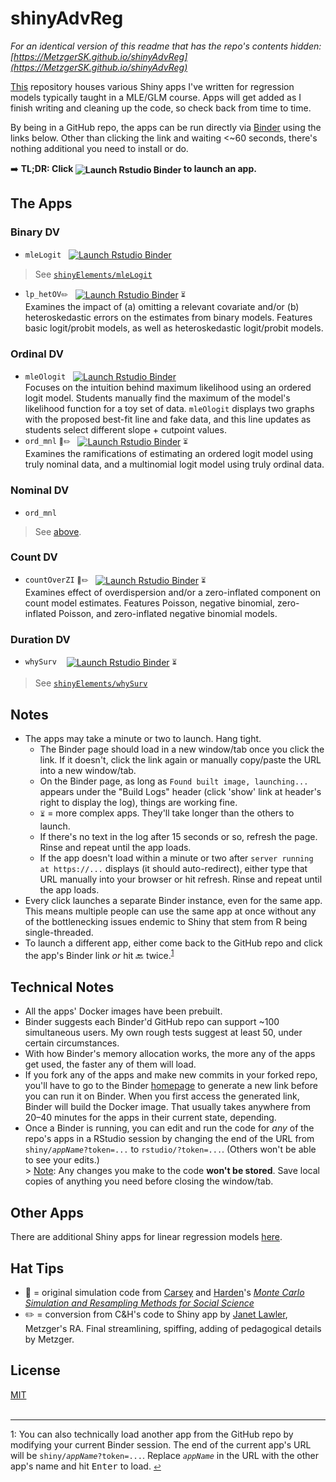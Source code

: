 # shinyAdvReg
<em>For an identical version of this readme that has the repo's contents hidden: [https://MetzgerSK.github.io/shinyAdvReg](https://MetzgerSK.github.io/shinyAdvReg)</em>

[This](https://github.com/MetzgerSK/shinyAdvReg) repository houses various Shiny apps I've written for regression models typically taught in a MLE/GLM course.  Apps will get added as I finish writing and cleaning up the code, so check back from time to time.

By being in a GitHub repo, the apps can be run directly via [Binder](https://mybinder.org) using the links below.  Other than clicking the link and waiting <~60 seconds, there's nothing additional you need to install or do.

:arrow_right: **TL;DR: Click <span style="vertical-align:middle;">![Launch Rstudio Binder](http://mybinder.org/badge_logo.svg)</span> to launch an app.**

## The Apps

### Binary DV
- `mleLogit`&nbsp;&nbsp;&nbsp;<span style="vertical-align:middle;">[![Launch Rstudio Binder](http://mybinder.org/badge_logo.svg)](https://mybinder.org/v2/gh/MetzgerSK/shinyElement/major?urlpath=shiny/mleLogit/)</span><br>
> See <a href="https://github.com/MetzgerSK/shinyElement#ch-2">`shinyElements/mleLogit`</a>

- `lp_hetOV`<span style="font-size:0.75em;">:pencil2:</span>&nbsp;&nbsp;&nbsp;<span style="vertical-align:middle;">[![Launch Rstudio Binder](http://mybinder.org/badge_logo.svg)](https://mybinder.org/v2/gh/MetzgerSK/shinyAdvReg/major?urlpath=shiny/lp_hetOV/)</span> <span style="font-size:0.75em;">:hourglass_flowing_sand:</span><br>
Examines the impact of (a) omitting a relevant covariate and/or (b) heteroskedastic errors on the estimates from binary models.  Features basic logit/probit models, as well as heteroskedastic logit/probit models.
	
### Ordinal DV
- `mleOlogit`&nbsp;&nbsp;&nbsp;<span style="vertical-align:middle;">[![Launch Rstudio Binder](http://mybinder.org/badge_logo.svg)](https://mybinder.org/v2/gh/MetzgerSK/shinyAdvReg/major?urlpath=shiny/mleOlogit/)</span><br>
Focuses on the intuition behind maximum likelihood using an ordered logit model.  Students manually find the maximum of the model's likelihood function for a toy set of data.  `mleOlogit` displays two graphs with the proposed best-fit line and fake data, and this line updates as students select different slope + cutpoint values.
- `ord_mnl` <span style="font-size:0.75em;">:blue_book::pencil2:</span>&nbsp;&nbsp;&nbsp;<span style="vertical-align:middle;">[![Launch Rstudio Binder](http://mybinder.org/badge_logo.svg)](https://mybinder.org/v2/gh/MetzgerSK/shinyAdvReg/major?urlpath=shiny/ord_mnl/)</span> <span style="font-size:0.75em;">:hourglass_flowing_sand:</span><br>
Examines the ramifications of estimating an ordered logit model using truly nominal data, and a multinomial logit model using truly ordinal data.

### Nominal DV
- `ord_mnl`
> See [above](https://github.com/MetzgerSK/shinyAdvReg#ordinal-dv).

### Count DV
- `countOverZI` <span style="font-size:0.75em;">:blue_book::pencil2:</span>&nbsp;&nbsp;&nbsp;<span style="vertical-align:middle;">[![Launch Rstudio Binder](http://mybinder.org/badge_logo.svg)](https://mybinder.org/v2/gh/MetzgerSK/shinyAdvReg/major?urlpath=shiny/countOverZI/)</span> <span style="font-size:0.75em;">:hourglass_flowing_sand:</span><br>
Examines effect of overdispersion and/or a zero-inflated component on count model estimates.  Features Poisson, negative binomial, zero-inflated Poisson, and zero-inflated negative binomial models.

### Duration DV
- `whySurv` &nbsp;&nbsp;&nbsp;<span style="vertical-align:middle;">[![Launch Rstudio Binder](http://mybinder.org/badge_logo.svg)](https://mybinder.org/v2/gh/MetzgerSK/shinyElement/major?urlpath=shiny/whySurv/)</span> <span style="font-size:0.75em;">:hourglass_flowing_sand:</span><br>
> See <a href="https://github.com/MetzgerSK/shinyElement#ch-2">`shinyElements/whySurv`</a>
	
## Notes
- The apps may take a minute or two to launch.  Hang tight.  
	- The Binder page should load in a new window/tab once you click the link.  If it doesn't, click the link again or manually copy/paste the URL into a new window/tab.
	- On the Binder page, as long as `Found built image, launching...` appears under the "Build Logs" header (click 'show' link at header's right to display the log), things are working fine.  
	- <span style="font-size:0.75em;">:hourglass_flowing_sand:</span> = more complex apps. They'll take longer than the others to launch.
	- If there's no text in the log after 15 seconds or so, refresh the page.  Rinse and repeat until the app loads.
	- If the app doesn't load within a minute or two after `server running at https://...` displays (it should auto-redirect), either type that URL manually into your browser or hit refresh. Rinse and repeat until the app loads.
- Every click launches a separate Binder instance, even for the same app.  This means multiple people can use the same app at once without any of the bottlenecking issues endemic to Shiny that stem from R being single-threaded.  
- <a name="fn1_ret"></a>To launch a different app, either come back to the GitHub repo and click the app's Binder link *or* hit :back: twice.<sup><a href="#fn1">1</a></sup> 

## Technical Notes
- All the apps' Docker images have been prebuilt.  
- Binder suggests each Binder'd GitHub repo can support ~100 simultaneous users.  My own rough tests suggest at least 50, under certain circumstances.
- With how Binder's memory allocation works, the more any of the apps get used, the faster any of them will load.
- If you fork any of the apps and make new commits in your forked repo, you'll have to go to the Binder [homepage](https://mybinder.org/) to generate a new link before you can run it on Binder.  When you first access the generated link, Binder will build the Docker image.  That usually takes anywhere from 20&ndash;40 minutes for the apps in their current state, depending.
- Once a Binder is running, you can edit and run the code for *any* of the repo's apps in a RStudio session by changing the end of the URL from <code>shiny/<em>appName</em>?token=...</code> to <code>rstudio/?token=...</code>.  (Others won't be able to see your edits.) <br/> > <ins>Note</ins>: Any changes you make to the code **won't be stored**.  Save local copies of anything you need before closing the window/tab.

## Other Apps
There are additional Shiny apps for linear regression models [here](https://github.com/MetzgerSK/shinyElement).

## Hat Tips
- :blue_book: = original simulation code from [Carsey](https://politicalscience.unc.edu/staff/https-sites-google-com-view-tom-carsey-home/) and [Harden](https://jharden.nd.edu/)'s [*Monte Carlo Simulation and Resampling Methods for Social Science*](https://us.sagepub.com/en-us/nam/monte-carlo-simulation-and-resampling-methods-for-social-science/book241131)  
- :pencil2: = conversion from C&H's code to Shiny app by [Janet Lawler](https://politics.virginia.edu/janet-lawler/), Metzger's RA.  Final streamlining, spiffing, adding of pedagogical details by Metzger.

## License
[MIT](https://choosealicense.com/licenses/mit/)
<br/>
<br/>

----
<a name="fn1">1</a>: You can also technically load another app from the GitHub repo by modifying your current Binder session.  The end of the current app's URL will be <code>shiny/<em>appName</em>?token=...</code>.  Replace <code><em>appName</em></code> in the URL with the other app's name and hit <kbd>Enter</kbd> to load. <span style="font-size:0.75em"><a href="#fn1_ret">↩</a></span>
